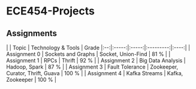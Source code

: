 # ECE454-Projects

## Assignments
|  | Topic | Technology & Tools | Grade
|:--:|:-----:|:-----:|:---------:|:----:|
| Assignment 0 | Sockets and Graphs | Socket, Union-Find | 81 % |
| Assignment 1 | RPCs | Thrift | 92 % |
| Assignment 2 | Big Data Analysis | Hadoop, Spark | 87 % |
| Assignment 3 | Fault Tolerance | Zookeeper, Curator, Thrift, Guava | 100 % |
| Assignment 4 | Kafka Streams | Kafka, Zookeeper | 100 % |